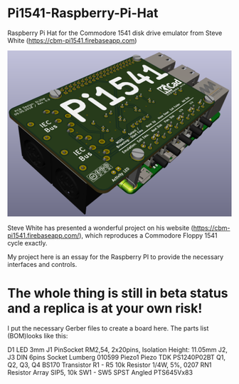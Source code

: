 # Pi1541-Raspberry-Pi-Hat
Raspberry Pi Hat for the Commodore 1541 disk drive emulator from Steve White (https://cbm-pi1541.firebaseapp.com)

![Alt text](image.png "3D Model from KiCad")
 
Steve White has presented a wonderful project on his website (https://cbm-pi1541.firebaseapp.com/), which reproduces a Commodore Floppy 1541 cycle exactly. 

My project here is an essay for the Raspberry PI to provide the necessary interfaces and controls.

# The whole thing is still in beta status and a replica is at your own risk!


I put the necessary Gerber files to create a board here. The parts list (BOM)looks like this:

D1              LED 3mm
J1              PinSocket RM2,54, 2x20pins, Isolation Height: 11.05mm
J2, J3          DIN 6pins Socket Lumberg 010599
Piezo1          Piezo TDK PS1240P02BT
Q1, Q2, Q3, Q4  BS170 Transistor
R1 - R5         10k Resistor 1/4W, 5%, 0207
RN1             Resistor Array SIP5, 10k
SW1 - SW5       SPST Angled PTS645Vx83
